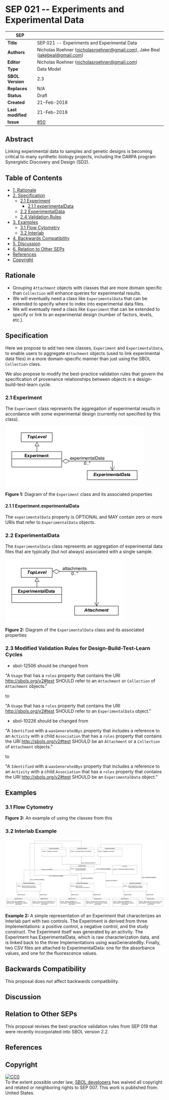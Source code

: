 SEP 021 -- Experiments and Experimental Data
======================================================


SEP                   | <leave empty>
----------------------|--------------
**Title**             | SEP 021 -- Experiments and Experimental Data
**Authors**           | Nicholas Roehner (nicholasroehner@gmail.com), Jake Beal (jakebeal@gmail.com)
**Editor**            | Nicholas Roehner (nicholasroehner@gmail.com)
**Type**              | Data Model
**SBOL Version**      | 2.3
**Replaces**          | N/A
**Status**            | Draft
**Created**           | 21-Feb-2018
**Last modified**     | 21-Feb-2018
**Issue**          | [#50](https://github.com/SynBioDex/SEPs/issues/50)

Abstract
-----------

Linking experimental data to samples and genetic designs is becoming critical to many synthetic biology projects, including the DARPA program Synergistic Discovery and Design (SD2).

Table of Contents
---------------------

* [1. Rationale](#rationale)
* [2. Specification](#specification)
  * [2.1 Experiment](#exp)
    * [2.1.1 experimentalData](#exp_expData)
  * [2.2 ExperimentalData](#expData)
  * [2.4 Validation Rules](#validation_rules)
* [3. Examples](#examples)
  * [3.1 Flow Cytometry](#example1)
  * [3.2 Interlab](#example2)
* [4. Backwards Compatibility](#compatibility)
* [5. Discussion](#discussion)
* [6. Relation to Other SEPs](#competing_seps)
* [References](#references)
* [Copyright](#copyright)

Rationale <a name="rationale"></a>
----------------

* Grouping `Attachment` objects with classes that are more domain specific than `Collection` will enhance queries for experimental results.
* We will eventually need a class like `ExperimentalData` that can be extended to specify where to index into experimental data files.
* We will eventually need a class like `Experiment` that can be extended to specify or link to an experimental design (number of factors, levels, etc.).

Specification <a name="specification"></a>
----------------------------------------------

Here we propose to add two new classes, `Experiment` and `ExperimentalData`, to enable users to aggregate `Attachment` objects (used to link experimental data files) in a more domain-specific manner than just using the SBOL `Collection` class.

We also propose to modify the best-practice validation rules that govern the specification of provenance relationships between objects in a design-build-test-learn cycle.

### 2.1 Experiment <a name="exp"></a>

The `Experiment` class represents the aggregation of experimental results in accordance with some experimental design (currently not specified by this class).

![Experiment class UML diagram](images/sep_021_experiment.png "Experiment class UML diagram")

**Figure 1:** Diagram of the `Experiment` class and its associated properties

#### 2.1.1 Experiment.experimentalData <a name="exp_expData"></a>

The `experimentalData` property is OPTIONAL and MAY contain zero or more URIs that refer to `ExperimentalData` objects.

### 2.2 ExperimentalData <a name="expData"></a>

The `ExperimentalData` class represents an aggregation of experimental data files that are typically (but not always) associated with a single sample.

![ExperimentalData class UML diagram](images/sep_021_experimental_data.png "ExperimentalData class UML diagram")

**Figure 2:** Diagram of the `ExperimentalData` class and its associated properties

### 2.3 Modified Validation Rules for Design-Build-Test-Learn Cycles <a name="validation_rules"></a>

* sbol-12506 should be changed from

"A `Usage` that has a `roles` property that contains the URI http://sbols.org/v2#test SHOULD refer to an `Attachment` or `Collection` of `Attachment` objects."

to

"A `Usage` that has a `roles` property that contains the URI http://sbols.org/v2#test SHOULD refer to an `ExperimentalData` object."

* sbol-10226 should be changed from

"A `Identified` with a `wasGeneratedBys` property that includes a reference to an `Activity` with a child `Association` that has a `roles` property that contains the URI http://sbols.org/v2#test SHOULD be an `Attachment` or a `Collection` of `Attachment` objects."

to

"A `Identified` with a `wasGeneratedBys` property that includes a reference to an `Activity` with a child `Association` that has a `roles` property that contains the URI http://sbols.org/v2#test SHOULD be an `ExperimentalData` object."

Examples <a name='examples'></a>
-------------------------------

### 3.1 Flow Cytometry <a name="example1"></a>

**Figure 3:** An example of using the classes from this

### 3.2 Interlab Example <a name="example2"></a>

![ExperimentalData class UML diagram](images/sep_021_interlab_example.png "ExperimentalData class UML diagram")

**Example 2:** A simple representation of an Experiment that characterizes an Interlab part with two controls. The Experiment is derived from three Implementations: a positive control, a negative control, and the study construct. The Experiment itself was generated by an activity. The Experiment has ExperimentalData, which is raw characterization data, and is linked back to the three Implementations using wasGeneratedBy. Finally, two CSV files are attached to ExperimentalData: one for the absorbance values, and one for the fluorescence values.

Backwards Compatibility <a name='compatibility'></a>
-----------------

This proposal does not affect backwards compatibility.

Discussion <a name='discussion'></a>
-----------------

Relation to Other SEPs <a name='competing_seps'></a>
-----------------

This proposal revises the best-practice validation rules from SEP 019 that were recently incorporated into SBOL version 2.2.

References <a name='references'></a>
----------------

Copyright <a name='copyright'></a>
-------------
<p xmlns:dct="http://purl.org/dc/terms/" xmlns:vcard="http://www.w3.org/2001/vcard-rdf/3.0#">
  <a rel="license"
     href="http://creativecommons.org/publicdomain/zero/1.0/">
    <img src="http://i.creativecommons.org/p/zero/1.0/88x31.png" style="border-style: none;" alt="CC0" />
  </a>
  <br />
  To the extent possible under law,
  <a rel="dct:publisher"
     href="sbolstandard.org">
    <span property="dct:title">SBOL developers</span></a>
  has waived all copyright and related or neighboring rights to
  <span property="dct:title">SEP 007</span>.
This work is published from:
<span property="vcard:Country" datatype="dct:ISO3166"
      content="US" about="sbolstandard.org">
  United States</span>.
</p>

